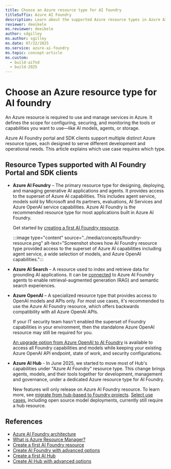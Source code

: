 ```yaml
---
title: Choose an Azure resource type for AI foundry
titleSuffix: Azure AI Foundry
description: Learn about the supported Azure resource types in Azure AI Foundry portal.
reviewer: deeikele
ms.reviewer: deeikele
author: sdgilley
ms.author: sgilley
ms.date: 07/22/2025
ms.service: azure-ai-foundry
ms.topic: concept-article
ms.custom:
  - build-aifnd
  - build-2025
---
```


# Choose an Azure resource type for AI foundry

An Azure resource is required to use and manage services in Azure. It defines the scope for configuring, securing, and monitoring the tools or capabilities you want to use—like AI models, agents, or storage.

Azure AI Foundry portal and SDK clients support multiple distinct Azure resource types, each designed to serve different development and operational needs. This article explains which use case requires which type.

## Resource Types supported with AI Foundry Portal and SDK clients

* **Azure AI Foundry** – The primary resource type for designing, deploying, and managing generative AI applications and agents. It provides access to the superset of Azure AI capabilities. This includes agent service, models sold by Microsoft and its partners, evaluations, AI Services  and Azure OpenAI service capabilities. Azure AI Foundry is the recommended resource type for most applications built in Azure AI Foundry. 
 
  Get started by [creating a first AI Foundry resource](../../ai-services/multi-service-resource.md?context=/azure/ai-foundry/context/context).

  :::image type="content" source="../media/concepts/foundry-resource.png" alt-text="Screenshot shows how AI Foundry resource type provided access to the superset of Azure AI capabilities including agent service, a wide selection of models, and Azure OpenAI capabilities.":::

* **Azure AI Search** – A resource used to index and retrieve data for grounding AI applications. It can be [connected](../how-to/connections-add.md) to Azure AI Foundry agents to enable retrieval-augmented generation (RAG) and semantic search experiences.

* **Azure OpenAI** – A specialized resource type that provides access to OpenAI models and APIs only. For most use cases, it's recommended to use the Azure AI Foundry resource, which offers backwards compatibility with all Azure OpenAI APIs.

  If your IT security team hasn't enabled the superset of Foundry capabilities in your environment, then the standalone Azure OpenAI resource may still be required for you.

  [An upgrade option from Azure OpenAI to AI Foundry](../how-to/upgrade-azure-openai.md) is available to access all Foundry capabilities and models while keeping your existing Azure OpenAI API endpoint, state of work, and security configurations.

* **Azure AI Hub** - In June 2025, we started to move most of Hub's capabilities under "Azure AI Foundry" resource type. This change brings agents, models, and their tools together for development, management and governance, under a dedicated Azure resource type for AI Foundry.

  New features will only release on Azure AI Foundry resource. To learn more, see [migrate from hub-based to Foundry projects](../how-to/migrate-project.md). [Select use cases](../what-is-azure-ai-foundry.md#which-type-of-project-do-i-need), including open source model deployments, currently still require a hub resource.

## References

* [Azure AI Foundry architecture](architecture.md)
* [What is Azure Resource Manager?](/azure/azure-resource-manager/management/overview)
* [Create a first AI Foundry resource](../../ai-services/multi-service-resource.md?context=/azure/ai-foundry/context/context)
* [Create AI Foundry with advanced options](../how-to/create-resource-template.md)
* [Create a first AI Hub](../how-to/create-azure-ai-resource.md)
* [Create AI Hub with advanced options](../how-to/create-azure-ai-hub-template.md)
